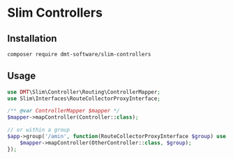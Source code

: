 # Slim Controllers

## Installation

```bash
composer require dmt-software/slim-controllers
```

## Usage

```php
use DMT\Slim\Controller\Routing\ControllerMapper;
use Slim\Interfaces\RouteCollectorProxyInterface;

/** @var ControllerMapper $mapper */
$mapper->mapController(Controller::class);

// or within a group
$app->group('/amin', function(RouteCollectorProxyInterface $group) use ($mapper) {
    $mapper->mapController(OtherController::class, $group);
});
```
